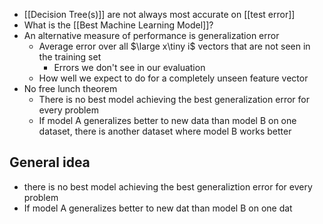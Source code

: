 - [[Decision Tree(s)]] are not always most accurate on [[test error]]
- What is the [[Best Machine Learning Model]]?
- An alternative measure of performance is generalization error
	- Average error over all $\large x\tiny i$ vectors that are not seen in the training set
		- Errors we don't see in our evaluation
	- How well we expect to do for a completely unseen feature vector
- No free lunch theorem
	- There is no best model achieving the best generalization error for every problem
	- If model A generalizes better to new data than model B on one dataset, there is another dataset where model B works better

## General idea
- there is no best model achieving the best generaliztion error for every problem
- If model A generalizes better to new dat than model B on one dat